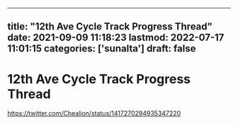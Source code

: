
---
title: "12th Ave Cycle Track Progress Thread"
date: 2021-09-09 11:18:23
lastmod: 2022-07-17 11:01:15
categories: ['sunalta']
draft: false
---


# 12th Ave Cycle Track Progress Thread
https://twitter.com/Chealion/status/1417270294935347220

<!-- #sunalta #public -->

<!-- {BearID:DAEAE04B-462B-4869-A793-A3212E2CF8F9-56394-00021FCC97D3B58E} -->
